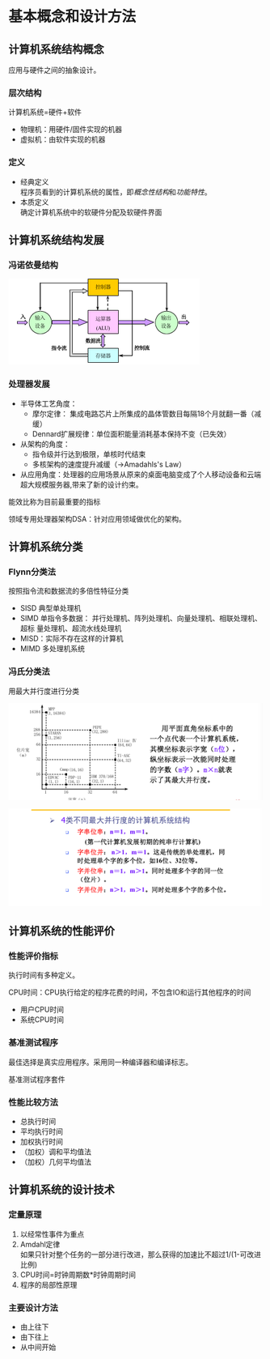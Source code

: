 # 基本概念和设计方法

## 计算机系统结构概念

应用与硬件之间的抽象设计。

### 层次结构
计算机系统=硬件+软件
- 物理机：用硬件/固件实现的机器
- 虚拟机：由软件实现的机器

### 定义
+ 经典定义  
程序员看到的计算机系统的属性，即*概念性结构*和*功能特性*。
+ 本质定义  
确定计算机系统中的软硬件分配及软硬件界面

## 计算机系统结构发展

### 冯诺依曼结构

![](_v_images/20200220104846922_585626722.png)

### 处理器发展

- 半导体工艺角度：
    + 摩尔定律： 集成电路芯片上所集成的晶体管数目每隔18个月就翻一番（减缓）
    + Dennard扩展规律：单位面积能量消耗基本保持不变（已失效）
- 从架构的角度：
    + 指令级并行达到极限，单核时代结束
    + 多核架构的速度提升减缓（->Amadahls's Law）
- 从应用角度：处理器的应用场景从原来的桌面电脑变成了个人移动设备和云端超大规模服务器,带来了新的设计约束。

能效比称为目前最重要的指标

领域专用处理器架构DSA：针对应用领域做优化的架构。

## 计算机系统分类

### Flynn分类法

按照指令流和数据流的多倍性特征分类

- SISD 典型单处理机
- SIMD 单指令多数据： 并行处理机、阵列处理机、向量处理机、相联处理机、超标
量处理机、超流水线处理机
- MISD：实际不存在这样的计算机
- MIMD 多处理机系统

### 冯氏分类法

用最大并行度进行分类

![](_v_images/20200220113051611_978248990.png)

![](_v_images/20200220113313033_39082407.png)

## 计算机系统的性能评价

### 性能评价指标

执行时间有多种定义。

CPU时间：CPU执行给定的程序花费的时间，不包含IO和运行其他程序的时间
- 用户CPU时间
- 系统CPU时间

### 基准测试程序

最佳选择是真实应用程序。采用同一种编译器和编译标志。

基准测试程序套件

### 性能比较方法

- 总执行时间
- 平均执行时间
- 加权执行时间
- （加权）调和平均值法
- （加权）几何平均值法

## 计算机系统的设计技术

### 定量原理

1. 以经常性事件为重点
2. Amdahl定律   
如果只针对整个任务的一部分进行改进，那么获得的加速比不超过1/(1-可改进比例)
3. CPU时间=时钟周期数*时钟周期时间
4. 程序的局部性原理

### 主要设计方法

- 由上往下
- 由下往上
- 从中间开始